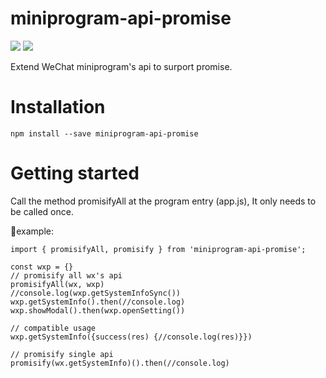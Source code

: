 # miniprogram-api-promise

[![](https://img.shields.io/npm/v/miniprogram-api-promise.svg?style=flat)](https://www.npmjs.com/package/miniprogram-api-promise)
[![](https://img.shields.io/github/license/wechat-miniprogram/api-typings.svg)](https://github.com/wechat-miniprogram/miniprogram-api-promise)

Extend WeChat miniprogram's api to surport promise.

# Installation

```
npm install --save miniprogram-api-promise
```

# Getting started
Call the method promisifyAll at the program entry (app.js), It only needs to be called once.

💨example:
```
import { promisifyAll, promisify } from 'miniprogram-api-promise';

const wxp = {}
// promisify all wx's api
promisifyAll(wx, wxp)
//console.log(wxp.getSystemInfoSync())
wxp.getSystemInfo().then(//console.log)
wxp.showModal().then(wxp.openSetting())

// compatible usage
wxp.getSystemInfo({success(res) {//console.log(res)}})

// promisify single api
promisify(wx.getSystemInfo)().then(//console.log)
```
